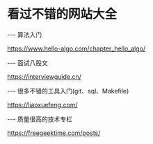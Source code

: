 # 看过不错的网站大全
--- 算法入门  

https://www.hello-algo.com/chapter_hello_algo/  

--- 面试八股文  

https://interviewguide.cn/  

--- 很多不错的工具入门(git、sql、Makefile)  

https://liaoxuefeng.com/  

--- 质量很高的技术专栏  

https://freegeektime.com/posts/